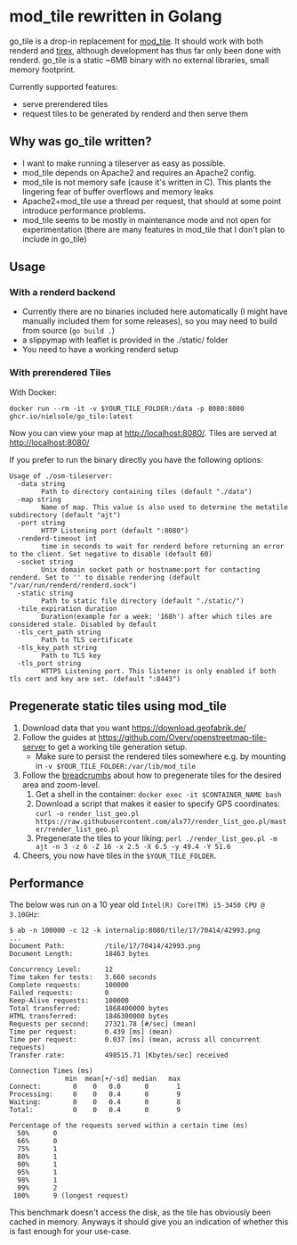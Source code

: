 # mod_tile rewritten in Golang

go_tile is a drop-in replacement for [mod_tile](https://github.com/openstreetmap/mod_tile).
It should work with both renderd and [tirex](https://github.com/openstreetmap/tirex), although development has thus far only been done with renderd.
go_tile is a static ~6MB binary with no external libraries, small memory footprint.

Currently supported features:
* serve prerendered tiles
* request tiles to be generated by renderd and then serve them

## Why was go_tile written?

* I want to make running a tileserver as easy as possible.
* mod_tile depends on Apache2 and requires an Apache2 config.
* mod_tile is not memory safe (cause it's written in C). This plants the lingering fear of buffer overflows and memory leaks
* Apache2+mod_tile use a thread per request, that should at some point introduce performance problems.
* mod_tile seems to be mostly in maintenance mode and not open for experimentation (there are many features in mod_tile that I don't plan to include in go_tile)

## Usage

### With a renderd backend

* Currently there are no binaries included here automatically (I might have manually included them for some releases), so you may need to build from source (`go build .`)
* a slippymap with leaflet is provided in the ./static/ folder
* You need to have a working renderd setup

### With prerendered Tiles

With Docker:

```
docker run --rm -it -v $YOUR_TILE_FOLDER:/data -p 8080:8080 ghcr.io/nielsole/go_tile:latest
```

Now you can view your map at <http://localhost:8080/>. Tiles are served at <http://localhost:8080/>

If you prefer to run the binary directly you have the following options:

```
Usage of ./osm-tileserver:
  -data string
        Path to directory containing tiles (default "./data")
  -map string
        Name of map. This value is also used to determine the metatile subdirectory (default "ajt")
  -port string
        HTTP Listening port (default ":8080")
  -renderd-timeout int
        time in seconds to wait for renderd before returning an error to the client. Set negative to disable (default 60)
  -socket string
        Unix domain socket path or hostname:port for contacting renderd. Set to '' to disable rendering (default "/var/run/renderd/renderd.sock")
  -static string
        Path to static file directory (default "./static/")
  -tile_expiration duration
        Duration(example for a week: '168h') after which tiles are considered stale. Disabled by default
  -tls_cert_path string
        Path to TLS certificate
  -tls_key_path string
        Path to TLS key
  -tls_port string
        HTTPS Listening port. This listener is only enabled if both tls cert and key are set. (default ":8443")
```

## Pregenerate static tiles using mod_tile

1. Download data that you want <https://download.geofabrik.de/>
1. Follow the guides at <https://github.com/Overv/openstreetmap-tile-server> to get a working tile generation setup.
    * Make sure to persist the rendered tiles somewhere e.g. by mounting in `-v $YOUR_TILE_FOLDER:/var/lib/mod_tile`
2. Follow the [breadcrumbs](https://github.com/Overv/openstreetmap-tile-server/issues/15) about how to pregenerate tiles for the desired area and zoom-level.
    1. Get a shell in the container: `docker exec -it $CONTAINER_NAME bash`
    2. Download a script that makes it easier to specify GPS coordinates: `curl -o render_list_geo.pl https://raw.githubusercontent.com/alx77/render_list_geo.pl/master/render_list_geo.pl`
    3. Pregenerate the tiles to your liking: `perl ./render_list_geo.pl -m ajt -n 3 -z 6 -Z 16 -x 2.5 -X 6.5 -y 49.4 -Y 51.6`
3. Cheers, you now have tiles in the `$YOUR_TILE_FOLDER`.

## Performance

The below was run on a 10 year old `Intel(R) Core(TM) i5-3450 CPU @ 3.10GHz`:

```
$ ab -n 100000 -c 12 -k internalip:8080/tile/17/70414/42993.png
...
Document Path:          /tile/17/70414/42993.png
Document Length:        18463 bytes

Concurrency Level:      12
Time taken for tests:   3.660 seconds
Complete requests:      100000
Failed requests:        0
Keep-Alive requests:    100000
Total transferred:      1868400000 bytes
HTML transferred:       1846300000 bytes
Requests per second:    27321.78 [#/sec] (mean)
Time per request:       0.439 [ms] (mean)
Time per request:       0.037 [ms] (mean, across all concurrent requests)
Transfer rate:          498515.71 [Kbytes/sec] received

Connection Times (ms)
              min  mean[+/-sd] median   max
Connect:        0    0   0.0      0       1
Processing:     0    0   0.4      0       9
Waiting:        0    0   0.4      0       8
Total:          0    0   0.4      0       9

Percentage of the requests served within a certain time (ms)
  50%      0
  66%      0
  75%      1
  80%      1
  90%      1
  95%      1
  98%      1
  99%      2
 100%      9 (longest request)
```

This benchmark doesn't access the disk, as the tile has obviously been cached in memory.
Anyways it should give you an indication of whether this is fast enough for your use-case.
